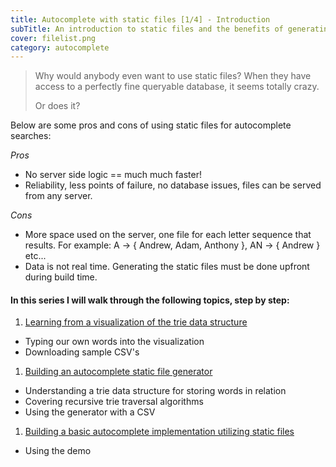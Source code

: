 ```yaml
---
title: Autocomplete with static files [1/4] - Introduction
subTitle: An introduction to static files and the benefits of generating static files for your autocomplete implementation.
cover: filelist.png
category: autocomplete
---
```


> Why would anybody even want to use static files? When they have access to a perfectly fine queryable database, it seems totally crazy.
>
> Or does it?

Below are some pros and cons of using static files for autocomplete searches:

*Pros*

* No server side logic == much much faster!
* Reliability, less points of failure, no database issues, files can be served from any server.

*Cons*

* More space used on the server, one file for each letter sequence that results. For example: A -> { Andrew, Adam, Anthony }, AN -> { Andrew } etc...
* Data is not real time. Generating the static files must be done upfront during build time.

#### In this series I will walk through the following topics, step by step:

1. [Learning from a visualization of the trie data structure](/autocomplete-with-static-files-part-2)
- Typing our own words into the visualization
- Downloading sample CSV's
1. [Building an autocomplete static file generator](/autocomplete-with-static-files-part-3)
- Understanding a trie data structure for storing words in relation
- Covering recursive trie traversal algorithms
- Using the generator with a CSV
1. [Building a basic autocomplete implementation utilizing static files](/autocomplete-with-static-files-part-4)
- Using the demo